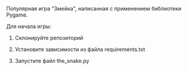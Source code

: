 Популярная игра "Змейка", написанная с применением библиотеки Pygame.

Для начала игры:

1) Склонируйте репозиторий

2) Установите зависимости из файла requirements.txt

3) Запустите файл the_snake.py

